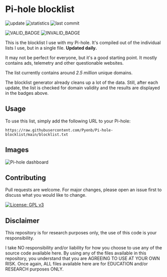 # Pi-hole blocklist

![update](https://github.com/Pyenb/Pi-hole-blocklist/actions/workflows/generate.yml/badge.svg)
![statistics](https://github.com/Pyenb/Pi-hole-blocklist/actions/workflows/statistics.yml/badge.svg)
![last commit](https://img.shields.io/github/last-commit/Pyenb/Pi-hole-blocklist)

![VALID_BADGE](https://img.shields.io/badge/Valid-99.977%25-green)
![INVALID_BADGE](https://img.shields.io/badge/Invalid-0.023%25-red)

This is the blocklist I use with my Pi-hole. It's compiled out of the individual lists I use, but in a single file. **Updated daily.**

It may not be perfect for everyone, but it's a good starting point. It mostly contains ads, telemetry and other questionable websites.

The list currently contains around *2.5 million* unique domains.

The blocklist generator already cleans up a lot of the data. Still, after each update, the list is checked for domain validity and the results are displayed in the badges above.

## Usage

To use this list, simply add the following URL to your Pi-hole:

```text
https://raw.githubusercontent.com/Pyenb/Pi-hole-blocklist/main/blocklist.txt
```

## Images

![Pi-hole dashboard](images/pic.png)

## Contributing

Pull requests are welcome. For major changes, please open an issue first to discuss what you would like to change.

[![License: GPL v3](https://img.shields.io/badge/License-GPLv3-blue.svg)](https://www.gnu.org/licenses/gpl-3.0)

## Disclaimer

This repository is for research purposes only, the use of this code is your responsibility.

I take NO responsibility and/or liability for how you choose to use any of the source code available here. By using any of the files available in this repository, you understand that you are AGREEING TO USE AT YOUR OWN RISK. Once again, ALL files available here are for EDUCATION and/or RESEARCH purposes ONLY.
